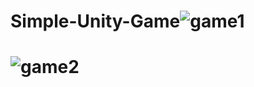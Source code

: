 # Simple-Unity-Game![game1](https://user-images.githubusercontent.com/100149612/171848404-52946dff-d12e-43af-a7b3-4b700103f30c.png)


# ![game2](https://user-images.githubusercontent.com/100149612/171848500-020091b7-a885-4a49-bcf5-d4b8e94b9604.png)


